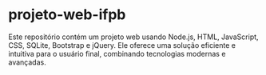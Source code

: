 # projeto-web-ifpb
Este repositório contém um projeto web usando Node.js, HTML, JavaScript, CSS, SQLite, Bootstrap e jQuery. Ele oferece uma solução eficiente e intuitiva para o usuário final, combinando tecnologias modernas e avançadas.
